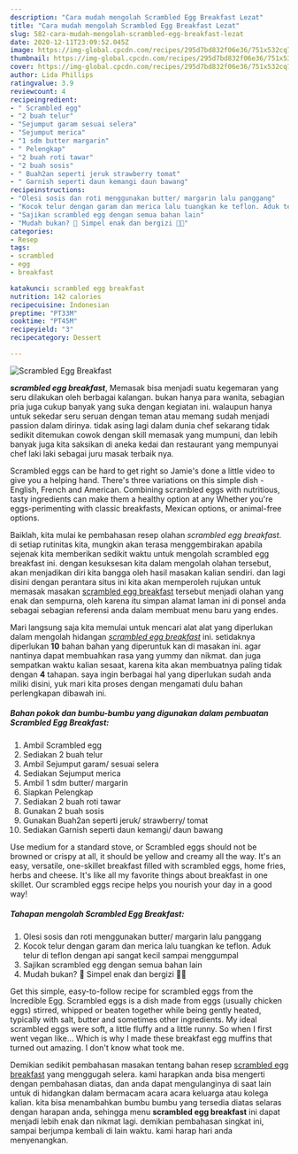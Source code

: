 ```yaml
---
description: "Cara mudah mengolah Scrambled Egg Breakfast Lezat"
title: "Cara mudah mengolah Scrambled Egg Breakfast Lezat"
slug: 582-cara-mudah-mengolah-scrambled-egg-breakfast-lezat
date: 2020-12-11T23:09:52.045Z
image: https://img-global.cpcdn.com/recipes/295d7bd832f06e36/751x532cq70/scrambled-egg-breakfast-foto-resep-utama.jpg
thumbnail: https://img-global.cpcdn.com/recipes/295d7bd832f06e36/751x532cq70/scrambled-egg-breakfast-foto-resep-utama.jpg
cover: https://img-global.cpcdn.com/recipes/295d7bd832f06e36/751x532cq70/scrambled-egg-breakfast-foto-resep-utama.jpg
author: Lida Phillips
ratingvalue: 3.9
reviewcount: 4
recipeingredient:
- " Scrambled egg"
- "2 buah telur"
- "Sejumput garam sesuai selera"
- "Sejumput merica"
- "1 sdm butter margarin"
- " Pelengkap"
- "2 buah roti tawar"
- "2 buah sosis"
- " Buah2an seperti jeruk strawberry tomat"
- " Garnish seperti daun kemangi daun bawang"
recipeinstructions:
- "Olesi sosis dan roti menggunakan butter/ margarin lalu panggang"
- "Kocok telur dengan garam dan merica lalu tuangkan ke teflon. Aduk telur di teflon dengan api sangat kecil sampai menggumpal"
- "Sajikan scrambled egg dengan semua bahan lain"
- "Mudah bukan? 🤭 Simpel enak dan bergizi 🥰🥰"
categories:
- Resep
tags:
- scrambled
- egg
- breakfast

katakunci: scrambled egg breakfast 
nutrition: 142 calories
recipecuisine: Indonesian
preptime: "PT33M"
cooktime: "PT45M"
recipeyield: "3"
recipecategory: Dessert

---
```



![Scrambled Egg Breakfast](https://img-global.cpcdn.com/recipes/295d7bd832f06e36/751x532cq70/scrambled-egg-breakfast-foto-resep-utama.jpg)

<b><i>scrambled egg breakfast</i></b>, Memasak bisa menjadi suatu kegemaran yang seru dilakukan oleh berbagai kalangan. bukan hanya para wanita, sebagian pria juga cukup banyak yang suka dengan kegiatan ini. walaupun hanya untuk sekedar seru seruan dengan teman atau memang sudah menjadi passion dalam dirinya. tidak asing lagi dalam dunia chef sekarang tidak sedikit ditemukan cowok dengan skill memasak yang mumpuni, dan lebih banyak juga kita saksikan di aneka kedai dan restaurant yang mempunyai chef laki laki sebagai juru masak terbaik nya.

Scrambled eggs can be hard to get right so Jamie&#39;s done a little video to give you a helping hand. There&#39;s three variations on this simple dish - English, French and American. Combining scrambled eggs with nutritious, tasty ingredients can make them a healthy option at any Whether you&#39;re eggs-perimenting with classic breakfasts, Mexican options, or animal-free options.

Baiklah, kita mulai ke pembahasan resep olahan <i>scrambled egg breakfast</i>. di setiap rutinitas kita, mungkin akan terasa menggembirakan apabila sejenak kita memberikan sedikit waktu untuk mengolah scrambled egg breakfast ini. dengan kesuksesan kita dalam mengolah olahan tersebut, akan menjadikan diri kita bangga oleh hasil masakan kalian sendiri. dan lagi disini dengan perantara situs ini kita akan memperoleh rujukan untuk memasak masakan <u>scrambled egg breakfast</u> tersebut menjadi olahan yang enak dan sempurna, oleh karena itu simpan alamat laman ini di ponsel anda sebagai sebagian referensi anda dalam membuat menu baru yang endes.


Mari langsung saja kita memulai untuk mencari alat alat yang diperlukan dalam mengolah hidangan <u><i>scrambled egg breakfast</i></u> ini. setidaknya diperlukan <b>10</b> bahan bahan yang diperuntuk kan di masakan ini. agar nantinya dapat membuahkan rasa yang yummy dan nikmat. dan juga sempatkan waktu kalian sesaat, karena kita akan membuatnya paling tidak dengan <b>4</b> tahapan. saya ingin berbagai hal yang diperlukan sudah anda miliki disini, yuk mari kita proses dengan mengamati dulu bahan perlengkapan dibawah ini.

<!--inarticleads1-->

##### Bahan pokok dan bumbu-bumbu yang digunakan dalam pembuatan Scrambled Egg Breakfast:

1. Ambil  Scrambled egg
1. Sediakan 2 buah telur
1. Ambil Sejumput garam/ sesuai selera
1. Sediakan Sejumput merica
1. Ambil 1 sdm butter/ margarin
1. Siapkan  Pelengkap
1. Sediakan 2 buah roti tawar
1. Gunakan 2 buah sosis
1. Gunakan  Buah2an seperti jeruk/ strawberry/ tomat
1. Sediakan  Garnish seperti daun kemangi/ daun bawang


Use medium for a standard stove, or Scrambled eggs should not be browned or crispy at all, it should be yellow and creamy all the way. It&#39;s an easy, versatile, one-skillet breakfast filled with scrambled eggs, home fries, herbs and cheese. It&#39;s like all my favorite things about breakfast in one skillet. Our scrambled eggs recipe helps you nourish your day in a good way! 

<!--inarticleads2-->

##### Tahapan mengolah Scrambled Egg Breakfast:

1. Olesi sosis dan roti menggunakan butter/ margarin lalu panggang
1. Kocok telur dengan garam dan merica lalu tuangkan ke teflon. Aduk telur di teflon dengan api sangat kecil sampai menggumpal
1. Sajikan scrambled egg dengan semua bahan lain
1. Mudah bukan? 🤭 Simpel enak dan bergizi 🥰🥰


Get this simple, easy-to-follow recipe for scrambled eggs from the Incredible Egg. Scrambled eggs is a dish made from eggs (usually chicken eggs) stirred, whipped or beaten together while being gently heated, typically with salt, butter and sometimes other ingredients. My ideal scrambled eggs were soft, a little fluffy and a little runny. So when I first went vegan like… Which is why I made these breakfast egg muffins that turned out amazing. I don&#39;t know what took me. 

Demikian sedikit pembahasan masakan tentang bahan resep <u>scrambled egg breakfast</u> yang menggugah selera. kami harapkan anda bisa mengerti dengan pembahasan diatas, dan anda dapat mengulanginya di saat lain untuk di hidangkan dalam bermacam acara acara keluarga atau kolega kalian. kita bisa menambahkan bumbu bumbu yang tersedia diatas selaras dengan harapan anda, sehingga menu <b>scrambled egg breakfast</b> ini dapat menjadi lebih enak dan nikmat lagi. demikian pembahasan singkat ini, sampai berjumpa kembali di lain waktu. kami harap hari anda menyenangkan.
